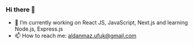 ### Hi there 👋

- 🌱 I’m currently working on React JS, JavaScript, Next.js and learning Node.js, Express.js
- 📫 How to reach me: aldanmaz.ufuk@gmail.com


